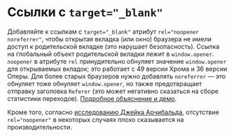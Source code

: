 # Ссылки с `target="_blank"`

Добавляйте к ссылкам с `target="_blank"` атрибут `rel="noopener noreferrer"`, чтобы открытая вкладка (или окно) браузера не имели доступ к родительской вкладке (это нарушает безопасность). Ссылка на глобальный объект родительской вкладки лежит в `window.opener`. `noopener` в атрибуте `rel` принудительно обнуляет значение `window.opener` для открываемых вкладок; это работает с 49 версии Хрома и 36 версии Оперы. Для более старых браузеров нужно добавлять `noreferrer` — это обнуляет тоже обнуляет `window.opener`, но также предотвращает отправку заголовка `Referer` (это может негативно сказаться на сборе статистики переходов). [Подробное объяснение и демо](https://mathiasbynens.github.io/rel-noopener/).

Кроме того, согласно [исследованию Джейка Арчибальда](https://jakearchibald.com/2016/performance-benefits-of-rel-noopener/), отсутствие `rel="noopener"` в некоторых случаях плохо сказывается на производительности.

